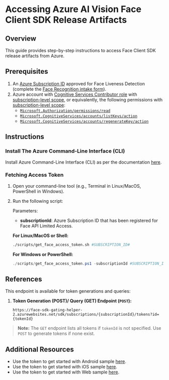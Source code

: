# Accessing Azure AI Vision Face Client SDK Release Artifacts

## Overview
This guide provides step-by-step instructions to access Face Client SDK release artifacts from Azure.

## Prerequisites
1. An [Azure Subscription ID](https://learn.microsoft.com/azure/azure-portal/get-subscription-tenant-id) approved for Face Liveness Detection (complete the [Face Recognition intake form](https://aka.ms/facerecognition)).
2. Azure account with [Cognitive Services Contributor role](https://learn.microsoft.com/azure/role-based-access-control/role-assignments-list-portal) with [subscription-level scope](https://learn.microsoft.com/en-us/azure/role-based-access-control/scope-overview#:~:text=subscription), or equivalently, the following permissions with [subscription-level scope](https://learn.microsoft.com/en-us/azure/role-based-access-control/scope-overview#:~:text=subscription):
   - [`Microsoft.Authorization/permissions/read`](https://learn.microsoft.com/en-us/azure/role-based-access-control/permissions/management-and-governance#:~:text=Microsoft.Authorization/permissions/read)
   - [`Microsoft.CognitiveServices/accounts/listKeys/action`](https://learn.microsoft.com/en-us/azure/role-based-access-control/permissions/management-and-governance#:~:text=Microsoft.CognitiveServices/accounts/listKeys/action)
   - [`Microsoft.CognitiveServices/accounts/regenerateKey/action`](https://learn.microsoft.com/en-us/azure/role-based-access-control/permissions/management-and-governance#:~:text=Microsoft.CognitiveServices/accounts/regenerateKey/action)

## Instructions

### Install The Azure Command-Line Interface (CLI)
Install Azure Command-Line Interface (CLI) as per the documentation [here](https://learn.microsoft.com/cli/azure/).

### Fetching Access Token

1. Open your command-line tool (e.g., Terminal in Linux/MacOS, PowerShell in Windows).
1. Run the following script:

   Parameters:
   - **subscriptionId**: Azure Subscription ID that has been registered for Face API Limited Access.
   
   **For Linux/MacOS or Shell:**
   ```bash
   ./scripts/get_face_access_token.sh #SUBSCRIPTION_ID#
   ```

   **For Windows or PowerShell:**
   ```powershell
   ./scripts/get_face_access_token.ps1 -subscriptionId #SUBSCRIPTION_ID#
   ```

## References
This endpoint is available for token generations and queries:
   
1. **Token Generation (POST)/ Query (GET) Endpoint (`POST`):**
   
   ```
   https://face-sdk-gating-helper-2.azurewebsites.net/sdk/subscriptions/{subscriptionId}/tokens?id={tokenId}
   ```
      
> **Note:** The `GET` endpoint lists all tokens if `tokenId` is not specified. Use `POST` to generate tokens if none exist.
   
## Additional Resources
- Use the token to get started with Android sample [here](samples/kotlin/face/FaceAnalyzerSample/README.md).
- Use the token to get started with iOS sample [here](samples/swift/face/FaceAnalyzerSample/README.md).
- Use the token to get started with Web sample [here](samples/web/README.md).

